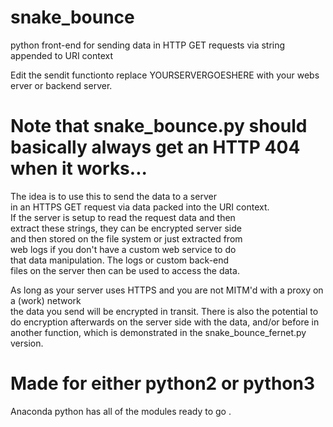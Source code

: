 # snake_bounce
python front-end for sending data in HTTP GET requests via string appended to URI context

Edit the sendit functionto replace YOURSERVERGOESHERE with your webs erver or backend server.        

# Note that snake_bounce.py should basically always get an HTTP 404 when it works...           

 The idea is to use this to send the data to a server                                                      
 in an HTTPS GET request via data packed into the URI context.                                              
 If the server is setup to read the request data and then                                                 
 extract these strings, they can be encrypted server side                                                    
 and then stored on the file system or just extracted from                                                   
 web logs if you don't have a custom web service to do                                                      
 that data manipulation. The logs or custom back-end                                                          
 files on the server then can be used to access the data.                                                    
                                                                                                              
 As long as your server uses HTTPS and you are not MITM'd with a proxy on a (work) network                    
 the data you send will be encrypted in transit. There is also the potential to                               
 do encryption afterwards on the server side with the data, and/or before in                                
 another function, which is demonstrated in the snake_bounce_fernet.py version.                            
                                                                                                           
 # Made for either python2 or python3   
                                                                    
 Anaconda python has all of the modules ready to go                                                        .

